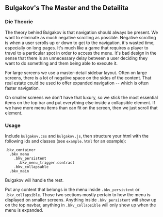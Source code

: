 Bulgakov's The Master and the Detailita
---------------------------------------

### Die Theorie

The theory behind Bulgakov is that navigation should always be present. We want to eliminate as much negative scrolling as possible. Negative scrolling is when a user scrolls up or down to get to the navigation, it's wasted time, especially on long pages. It's much like a game that requires a player to travel to a particular spot in order to access the menu. It's bad design in the sense that there is an unnecessary delay between a user deciding they want to do something and them being able to execute it.

For large screens we use a master-detail sidebar layout. Often on large screens, there is a lot of negative space on the sides of the content. That real estate could be used to offer expanded navigation -- which is often faster navigation.

On smaller screens we don't have that luxury, so we stick the most essential items on the top bar and put everything else inside a collapsible element. If we have more menu items than can fit on the screen, then we just scroll that element.

### Usage

Include `bulgakov.css` and `bulgakov.js`, then structure your html with the following ids and classes (see `example.html` for an example):
    
    .bkv_container
      .bkv_menu
        .bkv_persistent
          .bkv_menu_trigger.contract
        .bkv_collapsable
      .bkv_main

Bulgakov will handle the rest.

Put any content that belongs in the menu inside `.bkv_persistent` or `.bkv_collapsible`. Those two sections mostly pertain to how the menu is displayed on smaller screens. Anything inside  `.bkv_persistent` will show up on the top navbar, anything in `.bkv_collapsible` will only show up when the menu is expanded.